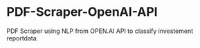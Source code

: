 # PDF-Scraper-OpenAI-API
PDF Scraper using NLP from OPEN.AI API to classify investement reportdata.
